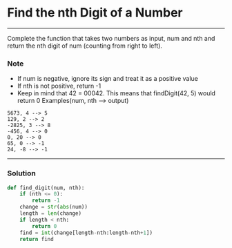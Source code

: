 # Find the nth Digit of a Number

---

Complete the function that takes two numbers as input, num and nth and return the nth digit of num (counting from right to left).

### Note
* If num is negative, ignore its sign and treat it as a positive value
* If nth is not positive, return -1
* Keep in mind that 42 = 00042. This means that findDigit(42, 5) would return 0
Examples(num, nth --> output)
```
5673, 4 --> 5
129, 2 --> 2
-2825, 3 --> 8
-456, 4 --> 0
0, 20 --> 0
65, 0 --> -1
24, -8 --> -1
```

---

### Solution

```py
def find_digit(num, nth):
    if (nth <= 0):
        return -1
    change = str(abs(num))
    length = len(change)
    if length < nth:
        return 0
    find = int(change[length-nth:length-nth+1])
    return find
```
